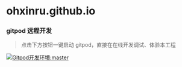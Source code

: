 # ohxinru.github.io

###  gitpod 远程开发

> 点击下方按钮一键启动 gitpod，直接在在线开发调试、体验本工程

[![Gitpod开发环境:master](https://gitpod.io/button/open-in-gitpod.svg)](https://gitpod.io/#https://github.com/ohxinru/ohxinru.github.io)
